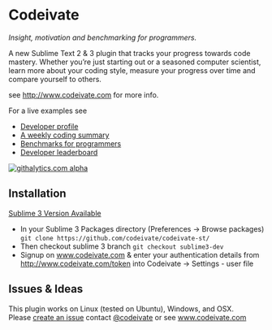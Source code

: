Codeivate  
============
_Insight, motivation and benchmarking for programmers._

A new Sublime Text 2 & 3 plugin that tracks your progress towards code mastery.
Whether you’re just starting out or a seasoned computer scientist, learn more about
your coding style, measure your progress over time and compare yourself to others.   

see http://www.codeivate.com for more info. 


For a live examples see 
 
* [Developer profile](http://www.codeivate.com/users/paul)
* [A weekly coding summary](http://www.codeivate.com/users/paul/7days)
* [Benchmarks for programmers](http://www.codeivate.com/users/paul/trends)
* [Developer leaderboard](http://www.codeivate.com/users/leaderboard)


[![githalytics.com alpha](https://cruel-carlota.pagodabox.com/8e1043cd29c92e6383d3542de4a080b4 "githalytics.com")](http://githalytics.com/codeivate/codeivate-st)
## Installation

[Sublime 3 Version Available](https://github.com/codeivate/codeivate-st/tree/sublime3)


* In your Sublime 3 Packages directory (Preferences -> Browse packages)  `git clone https://github.com/codeivate/codeivate-st/`
* Then checkout sublime 3 branch `git checkout sublime3-dev`
* Signup on www.codeivate.com & enter your authentication details from http://www.codeivate.com/token into Codeivate -> Settings - user file


## Issues & Ideas

This plugin works on Linux (tested on Ubuntu), Windows, and OSX.  
Please [create an issue](https://github.com/codeivate/codeivate-st/issues) 
contact [@codeivate](http://twitter.com/codeivate)
or see www.codeivate.com




